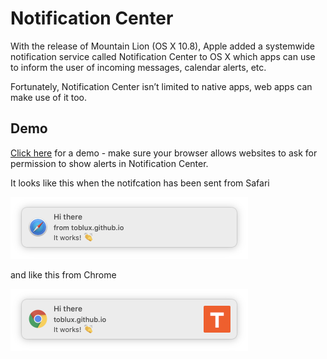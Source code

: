# Notification Center

With the release of Mountain Lion (OS X 10.8), Apple added a systemwide notification service called Notification Center to OS X which apps can use to inform the user of incoming messages, calendar alerts, etc.

Fortunately, Notification Center isn’t limited to native apps, web apps can make use of it too.

## Demo

[Click here](https://toblux.github.io/notification-center/) for a demo - make sure your browser allows websites to ask for permission to show alerts in Notification Center.

It looks like this when the notifcation has been sent from Safari

<img src="safari.png" width="380" height="99" alt="A notification sent from Safari">

and like this from Chrome

<img src="chrome.png" width="380" height="99" alt="A notification sent from Chrome">

